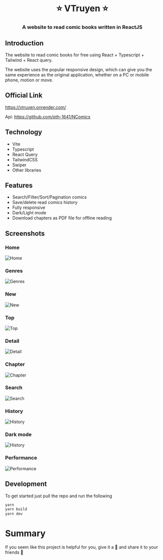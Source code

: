 <h1 align= center><b>⭐️ VTruyen ⭐️</b></h1>
<h3 align = center> A website to read comic books written in ReactJS </h3>

## Introduction

The website to read comic books for free using React + Typescript + Tailwind + React query.

The website uses the popular responsive design, which can give you the same experience as the original application, whether on a PC or mobile phone, motion or move.


## Official Link

https://vtruyen.onrender.com/

Api: https://github.com/pth-1641/NComics

## Technology

- Vite
- Typescript
- React Query
- TailwindCSS
- Swiper
- Other libraries

## Features

- Search/Filter/Sort/Pagination comics
- Save/delete read comics history
- Fully responsive
- Dark/Light mode
- Download chapters as PDF file for offline reading

## Screenshots

### Home
![Home](/assets/img/demo-home.webp)

### Genres
![Genres](/assets/img/demo-genres.webp)

### New
![New](/assets/img/demo-new.webp)

### Top
![Top](/assets/img/demo-top.webp)

### Detail
![Detail](/assets/img/demo-detail.webp)

### Chapter
![Chapter](/assets/img/demo-chapter.webp)

### Search
![Search](/assets/img/demo-search.webp)

### History
![History](/assets/img/demo-history.webp)

### Dark mode
![History](/assets/img/demo-dark.webp)

### Performance
![Performance](/assets/img/demo-performance.webp)

## Development

To get started just pull the repo and run the following

```bash
yarn
yarn build
yarn dev
```

# Summary

If you seem like this project is helpful for you, give it a 🌟 and share it to your friends 💖